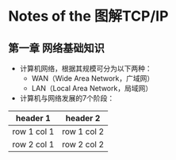 # Notes of the 图解TCP/IP

## 第一章 网络基础知识

- 计算机网络，根据其规模可分为以下两种：
    - WAN（Wide Area Network，广域网）
    - LAN（Local Area Network，局域网）
- 计算机与网络发展的7个阶段：
    

header 1 | header 2
---|---
row 1 col 1 | row 1 col 2
row 2 col 1 | row 2 col 2
